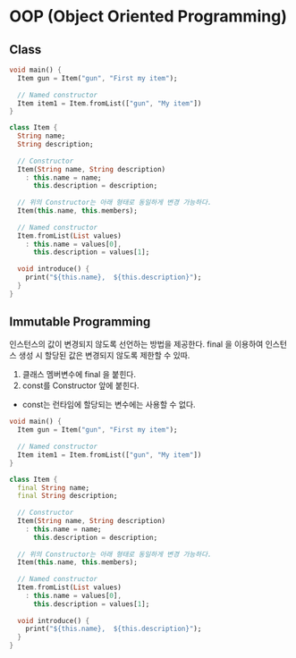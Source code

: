 # OOP (Object Oriented Programming)

## Class

```dart
void main() {
  Item gun = Item("gun", "First my item");
  
  // Named constructor
  Item item1 = Item.fromList(["gun", "My item"])
}

class Item {
  String name;
  String description;
  
  // Constructor
  Item(String name, String description)
    : this.name = name;
      this.description = description;
      
  // 위의 Constructor는 아래 형태로 동일하게 변경 가능하다.
  Item(this.name, this.members);
  
  // Named constructor
  Item.fromList(List values)
    : this.name = values[0],
      this.description = values[1];
  
  void introduce() {
    print("${this.name},  ${this.description}");
  }
}
```

## Immutable Programming
인스턴스의 값이 변경되지 않도록 선언하는 방법을 제공한다. final 을 이용하여 인스턴스 생성 시 할당된 값은 변경되지 않도록 제한할 수 있따.

1. 클래스 멤버변수에 final 을 붙힌다.
2. const를 Constructor 앞에 붙힌다.
  - const는 런타임에 할당되는 변수에는 사용할 수 없다.


```dart
void main() {
  Item gun = Item("gun", "First my item");
  
  // Named constructor
  Item item1 = Item.fromList(["gun", "My item"])
}

class Item {
  final String name;
  final String description;
  
  // Constructor
  Item(String name, String description)
    : this.name = name;
      this.description = description;
      
  // 위의 Constructor는 아래 형태로 동일하게 변경 가능하다.
  Item(this.name, this.members);
  
  // Named constructor
  Item.fromList(List values)
    : this.name = values[0],
      this.description = values[1];
  
  void introduce() {
    print("${this.name},  ${this.description}");
  }
}
```
